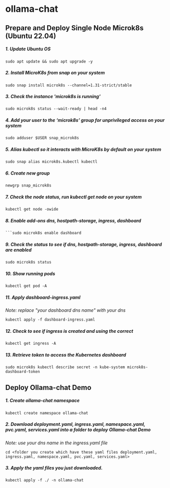 # ollama-chat
## Prepare and Deploy Single Node Microk8s (Ubuntu 22.04)
##### 1. Update Ubuntu OS
```sudo apt update && sudo apt upgrade -y```

##### 2. Install MicroK8s from snap on your system
```sudo snap install microk8s --channel=1.31-strict/stable```

##### 3. Check the instance 'microk8s is running'
```sudo microk8s status --wait-ready | head -n4```

##### 4. Add your user to the ‘microk8s’ group for unprivileged access on your system
```sudo adduser $USER snap_microk8s```

##### 5. Alias kubectl so it interacts with MicroK8s by default on your system
```sudo snap alias microk8s.kubectl kubectl```

##### 6. Create new group 
```newgrp snap_microk8s```

##### 7. Check the node status, run kubectl get node on your system
```kubectl get node -owide```

##### 8. Enable add-ons dns, hostpath-storage, ingress, dashboard
```sudo microk8s enable hostpath-storage ingress
```sudo microk8s enable dashboard

```

##### 9. Check the status to see if dns, hostpath-storage, ingress, dashboard are enabled
```sudo microk8s status```

##### 10. Show running pods
```kubectl get pod -A```

##### 11. Apply dashboard-ingress.yaml
*Note:  replace "your dashboard dns name" with your dns*

```kubectl apply -f dashboard-ingress.yaml``` 

##### 12. Check to see if ingress is created and using the correct <dashboard dns name>
```kubectl get ingress -A```

##### 13. Retrieve token to access the Kubernetes dashboard
```sudo microk8s kubectl describe secret -n kube-system microk8s-dashboard-token```

## Deploy Ollama-chat Demo
##### 1. Create ollama-chat namespace
```kubectl create namespace ollama-chat```

##### 2. Download deployment.yaml, ingress.yaml, namespace.yaml, pvc.yaml, services.yaml into a folder to deploy Ollama-chat Demo
*Note: use your dns name in the ingress.yaml file*

```cd <folder you create which have these yaml files deployment.yaml, ingress.yaml, namespace.yaml, pvc.yaml, services.yaml>```

##### 3. Apply the yaml files you just downloaded.
```kubectl apply -f ./ -n ollama-chat```


